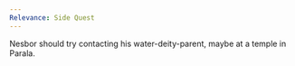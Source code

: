 ```yaml
---
Relevance: Side Quest
---
```

Nesbor should try contacting his water-deity-parent, maybe at a temple in Parala.
